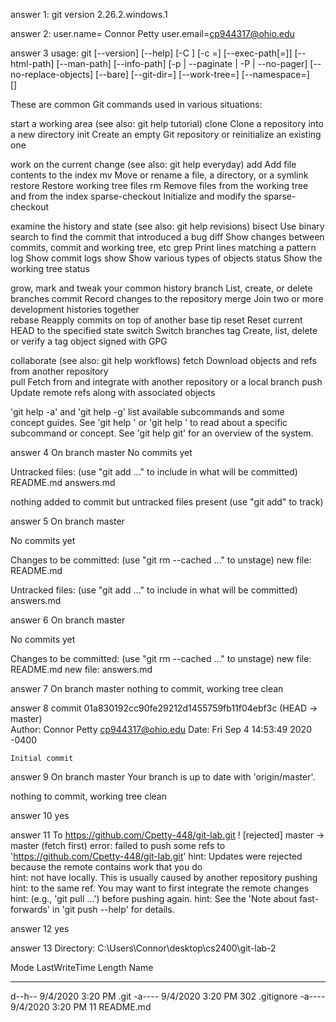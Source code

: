 answer 1: git version 2.26.2.windows.1

answer 2:
user.name= Connor Petty
user.email=cp944317@ohio.edu

answer 3
usage: git [--version] [--help] [-C <path>] [-c <name>=<value>]
           [--exec-path[=<path>]] [--html-path] [--man-path] [--info-path] 
           [-p | --paginate | -P | --no-pager] [--no-replace-objects] [--bare]
           [--git-dir=<path>] [--work-tree=<path>] [--namespace=<name>]    
           <command> [<args>]

These are common Git commands used in various situations:

start a working area (see also: git help tutorial)
   clone             Clone a repository into a new directory
   init              Create an empty Git repository or reinitialize an existing one

work on the current change (see also: git help everyday)
   add               Add file contents to the index
   mv                Move or rename a file, a directory, or a symlink      
   restore           Restore working tree files
   rm                Remove files from the working tree and from the index 
   sparse-checkout   Initialize and modify the sparse-checkout

examine the history and state (see also: git help revisions)
   bisect            Use binary search to find the commit that introduced a bug
   diff              Show changes between commits, commit and working tree, etc
   grep              Print lines matching a pattern
   log               Show commit logs
   show              Show various types of objects
   status            Show the working tree status

grow, mark and tweak your common history
   branch            List, create, or delete branches
   commit            Record changes to the repository
   merge             Join two or more development histories together       
   rebase            Reapply commits on top of another base tip
   reset             Reset current HEAD to the specified state
   switch            Switch branches
   tag               Create, list, delete or verify a tag object signed with GPG

collaborate (see also: git help workflows)
   fetch             Download objects and refs from another repository     
   pull              Fetch from and integrate with another repository or a 
local branch
   push              Update remote refs along with associated objects      

'git help -a' and 'git help -g' list available subcommands and some        
concept guides. See 'git help <command>' or 'git help <concept>'
to read about a specific subcommand or concept.
See 'git help git' for an overview of the system.

answer 4
On branch master
No commits yet

Untracked files:
  (use "git add <file>..." to include in what will be committed)     
        README.md
        answers.md

nothing added to commit but untracked files present (use "git add" to track)

answer 5
On branch master

No commits yet

Changes to be committed:
  (use "git rm --cached <file>..." to unstage)
        new file:   README.md

Untracked files:
  (use "git add <file>..." to include in what will be committed)     
        answers.md

answer 6
On branch master

No commits yet

Changes to be committed:
  (use "git rm --cached <file>..." to unstage)
        new file:   README.md
        new file:   answers.md

answer 7
On branch master
nothing to commit, working tree clean

answer 8 
commit 01a830192cc90fe29212d1455759fb11f04ebf3c (HEAD -> master)     
Author: Connor Petty <cp944317@ohio.edu>
Date:   Fri Sep 4 14:53:49 2020 -0400

    Initial commit

answer 9 
On branch master
Your branch is up to date with 'origin/master'.

nothing to commit, working tree clean

answer 10
yes

answer 11
To https://github.com/Cpetty-448/git-lab.git
 ! [rejected]        master -> master (fetch first)
error: failed to push some refs to 'https://github.com/Cpetty-448/git-lab.git'
hint: Updates were rejected because the remote contains work that you do   
hint: not have locally. This is usually caused by another repository pushing
hint: to the same ref. You may want to first integrate the remote changes  
hint: (e.g., 'git pull ...') before pushing again.
hint: See the 'Note about fast-forwards' in 'git push --help' for details.

answer 12 
yes

answer 13 
 Directory: C:\Users\Connor\desktop\cs2400\git-lab-2


Mode                LastWriteTime         Length Name
----                -------------         ------ ----
d--h--         9/4/2020   3:20 PM                .git
-a----         9/4/2020   3:20 PM            302 .gitignore
-a----         9/4/2020   3:20 PM             11 README.md